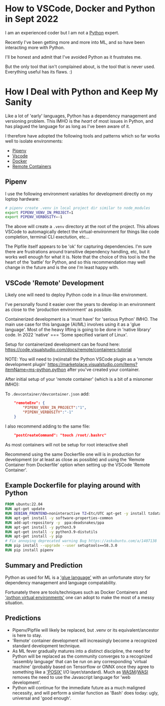 # How to VSCode, Docker and Python in Sept 2022

I am an experienced coder but I am not a [Python](https://www.python.org) expert.

Recently I've been getting more and more into ML, and so have been interacting more with Python.

I'll be honest and admit that I've avoided Python as it frustrates me.

But the only tool that isn't complained about, is the tool that is never used. Everything useful has its flaws. :)

# How I Deal with Python and Keep My Sanity

Like a lot of 'early' languages, Python has a dependency management and versioning problem. This IMHO is the _heart_ of most issues in Python, and has plagued the language for as long as I've been aware of it.

I therefore have adopted the following tools and patterns which so far works well to isolate environments:
- [Pipenv](https://pipenv.pypa.io/en/latest/)
- [Vscode](https://code.visualstudio.com/)
- [Docker](https://www.docker.com/)
- [Remote Containers](https://code.visualstudio.com/docs/remote/containers)


## Pipenv
I use the following environment variables for development directly on my loptop hardware:

```sh
# pipenv create .venv in local project dir similar to node_modules
export PIPENV_VENV_IN_PROJECT=1
export PIPENV_VERBOSITY=-1
```

The above will create a `.venv` directory at the root of the project. This allows VSCode to automagically detect the virtual-environment for things like code completion, terminal CLI exectution, etc...

The Pipfile itself appears to be 'ok' for capturing dependencies. I'm sure there are frustrations around transitive dependency handling, etc, but it works well enough for what it is. Note that the choice of this tool is the the heart of the 'battle' for Python, and so this recommendation may well change in the future and is the one I'm least happy with.

## VSCode 'Remote' Development

Likely one will need to deploy Python code in a linux-like environment.

I've personally found it easier over the years to develop in an environment as close to the 'production environment' as possible.

Containerized development is a 'must have' for 'serious Python' IMHO. The main use case for this language (AI/ML) involves using it as a 'glue language'. Most of the heavy lifting is going to be done in 'native library' code. In 2022 'native' === 'Some specified variant of Linux'.

Setup for containerized development can be found here: https://code.visualstudio.com/docs/remote/containers-tutorial

NOTE: You will need to (re)install the Python VSCode plugin as a 'remote development plugin' 
https://marketplace.visualstudio.com/items?itemName=ms-python.python after you've created your container.

After initial setup of your 'remote container' (which is a bit of a misnomer IMHO):

To `.devcontainer/devcontainer.json` add:

```json
	"remoteEnv": {
		"PIPENV_VENV_IN_PROJECT":"1",
		"PIPENV_VERBOSITY":"-1"
	}
```

I also recommend adding to the same file:

```json
	"postCreateCommand": "touch /root/.bashrc"
```
As most containers will not be setup for root interactive shell

Recommend using the same Dockerfile one will is in production for development (or at least as close as possible) and using the 'Remote Container from Dockerfile' option when setting up the VSCode 'Remote Container'.

## Example Dockerfile for playing around with Python

```Dockerfile
FROM ubuntu:22.04
RUN apt-get update
RUN DEBIAN_FRONTEND=noninteractive TZ=Etc/UTC apt-get -y install tzdata
RUN apt-get install -y software-properties-common
RUN add-apt-repository -y  ppa:deadsnakes/ppa
RUN apt-get install -y python3.9
RUN apt-get install -y python3.9-distutils
RUN apt-get install -y pip
# Fix annoying deprecated warning Bug https://askubuntu.com/a/1407138
RUN pip install --upgrade --user setuptools==58.3.0
RUN pip install pipenv
```

## Summary and Prediction

Python as used for ML is a ['glue language'](https://en.wikipedia.org/wiki/Scripting_language#Glue_languages) with an unfortunate story for dependency management and language compatability.

Fortunately there are tools/techniques such as Docker Containers and ['python virtual environments'](https://docs.python.org/3/library/venv.html) one can adopt to make the most of a messy situation.

## Predictions
- Pipenv/Pipfile will likely be replaced, but .venv or its equivalent/ancestor is here to stay.
- 'Remote' container development will increasingly become a recognized standard development technique.
- As ML fever gradually matures into a distinct discipline, the need for Python will be replaced as the community converges to a recognized 'assembly language' that can be run on any corresponding 'virtual machine' (probably based on Tensorflow or ONNX once they agree to something like a ['POSIX'](https://en.wikipedia.org/wiki/POSIX) I/O layer/standard). Much as [WASM](https://webassembly.org)/[WASI](https://wasi.dev) removes the need to use the Javascript language for 'web development'.
- Python will continue for the immediate future as a much maligned necessity, and will perform a similar function as 'Bash' does today: ugly, universal and 'good enough'.
